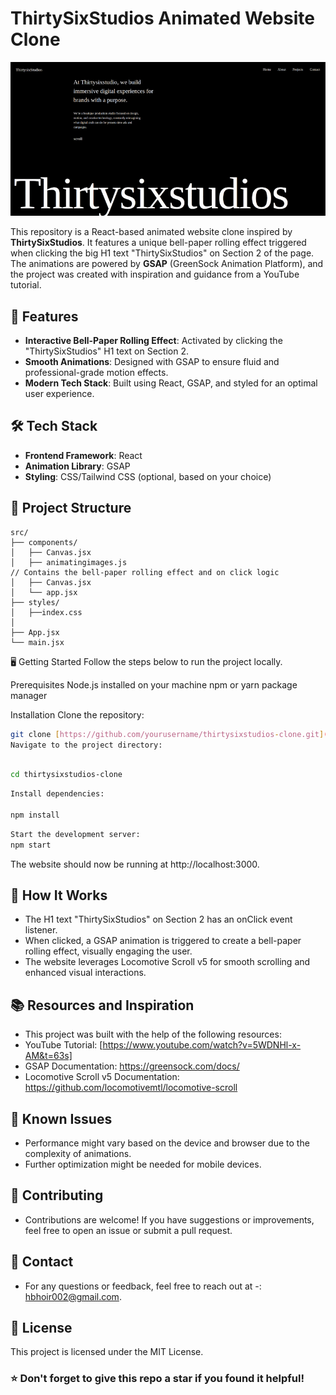 # ThirtySixStudios Animated Website Clone

![Website Screenshot](src/assets/screenshots/Screenshot.gif)

This repository is a React-based animated website clone inspired by **ThirtySixStudios**. It features a unique bell-paper rolling effect triggered when clicking the big H1 text "ThirtySixStudios" on Section 2 of the page. The animations are powered by **GSAP** (GreenSock Animation Platform), and the project was created with inspiration and guidance from a YouTube tutorial.

## 🚀 Features

- **Interactive Bell-Paper Rolling Effect**: Activated by clicking the "ThirtySixStudios" H1 text on Section 2.
- **Smooth Animations**: Designed with GSAP to ensure fluid and professional-grade motion effects.
- **Modern Tech Stack**: Built using React, GSAP, and styled for an optimal user experience.



## 🛠️ Tech Stack

- **Frontend Framework**: React
- **Animation Library**: GSAP
- **Styling**: CSS/Tailwind CSS (optional, based on your choice)

## 📂 Project Structure

```plaintext
src/
├── components/
│   ├── Canvas.jsx
│   ├── animatingimages.js  
// Contains the bell-paper rolling effect and on click logic
│   ├── Canvas.jsx
│   └── app.jsx
├── styles/
│   ├──index.css
│   
├── App.jsx
└── main.jsx
```
🖥️ Getting Started
Follow the steps below to run the project locally.

Prerequisites
Node.js installed on your machine
npm or yarn package manager

Installation
Clone the repository:
```bash
git clone [https://github.com/yourusername/thirtysixstudios-clone.git](https://github.com/yourusername/thirtysixstudios-clone.git)
Navigate to the project directory:
```

```bash

cd thirtysixstudios-clone

```
```bash
Install dependencies:

npm install
```

```Bash
Start the development server:
npm start

```
The website should now be running at http://localhost:3000.

## 📜 How It Works
-  The H1 text "ThirtySixStudios" on Section 2 has an onClick event listener.
-  When clicked, a GSAP animation is triggered to create a bell-paper rolling effect, visually engaging the user.
-  The website leverages Locomotive Scroll v5 for smooth scrolling and enhanced visual interactions.
## 📚 Resources and Inspiration
-  This project was built with the help of the following resources:
-  YouTube Tutorial: [https://www.youtube.com/watch?v=5WDNHl-x-AM&t=63s]
-  GSAP Documentation: https://greensock.com/docs/
-  Locomotive Scroll v5 Documentation: https://github.com/locomotivemtl/locomotive-scroll
## 🐛 Known Issues
-  Performance might vary based on the device and browser due to the complexity of animations.
-  Further optimization might be needed for mobile devices.

## 🤝 Contributing
-  Contributions are welcome! If you have suggestions or improvements, feel free to open an issue or submit a pull request.


## 📧 Contact
-  For any questions or feedback, feel free to reach out at -: hbhoir002@gmail.com.


## 📄 License
This project is licensed under the MIT License.


### ⭐️ Don't forget to give this repo a star if you found it helpful!